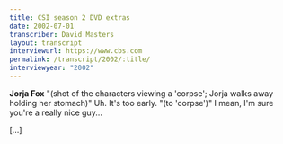 ```yaml
---
title: CSI season 2 DVD extras
date: 2002-07-01
transcriber: David Masters
layout: transcript
interviewurl: https://www.cbs.com
permalink: /transcript/2002/:title/
interviewyear: "2002"
---
```


**Jorja Fox** "(shot of the characters viewing a 'corpse'; Jorja walks away holding her stomach)" Uh. It's too early. "(to 'corpse')" I mean, I'm sure you're a really nice guy...

[...]
